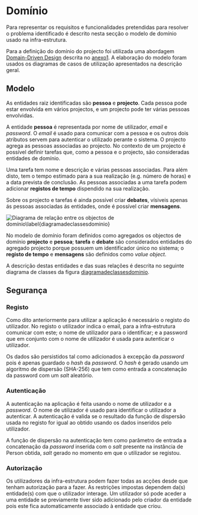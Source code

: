 Domínio
=

Para representar os requisitos e funcionalidades pretendidas para resolver o problema identificado é descrito nesta secção o modelo de domínio usado na infra-estrutura.

Para a definição do domínio do projecto foi utilizada uma abordagem [Domain-Driven Design](#ddd) descrita no [anexo1](#). A elaboração do modelo foram usados os diagramas de casos de utilização apresentados na descrição geral.

Modelo
-

As entidades raiz identificadas são **pessoa** e **projecto**. Cada pessoa pode estar envolvida em vários projectos, e um projecto pode ter várias pessoas envolvidas. 

A entidade **pessoa** é representada por nome de utilizador, *email* e *password*.
O *email* é usado para comunicar com a pessoa e os outros dois atributos servem para autenticar o utilizado perante o sistema. O projecto agrega as pessoas associadas ao projecto. No contexto de um projecto é possível definir tarefas que, como a pessoa e o projecto, são consideradas entidades de domínio.

Uma tarefa tem nome e descrição e várias pessoas associadas. Para além disto, tem o tempo estimado para a sua realização (e.g. número de horas) e a data prevista de conclusão. As pessoas associadas a uma tarefa podem adicionar **registos de tempo** dispendido na sua realização.

Sobre os projecto e tarefas é ainda possível criar **debates**, vísiveis apenas ás pessoas associadas ás entidades, onde é possível criar **mensagens**.

![Diagrama de relação entre os objectos de domínio\label{diagramadeclassesdominio}](http://www.lucidchart.com/publicSegments/view/4fd89208-da90-4b53-8506-66290a443549/image.png)

No modelo de domínio foram definidos como agregados os objectos de domínio **projecto** e **pessoa**; **tarefa** e **debate** são considerados entidades do agregado projecto porque possuem um identificador único no sistema; o **registo de tempo** e **mensagens** são definidos como *value object*. 

A descrição destas entidades e das suas relações é descrita no seguinte diagrama de classes da figura [diagramadeclassesdominio](#).

Segurança
-

### Registo 

Como dito anteriormente para utilizar a aplicação é necessário o registo do utilizador. No registo o utilizador indica o email, para a infra-estrutura comunicar com este; o nome de utilizador para o identificar; e a password que em conjunto com o nome de utilizador é usada para autenticar o utilizador.

Os dados são persistidos tal como adicionados à excepção da *password* pois é apenas guardado o *hash* da *password*. 
O *hash* é gerado usando um algoritmo de dispersão (SHA-256) que tem como entrada a concatenação da password com um *salt* aleatório.

### Autenticação

A autenticação na aplicação é feita usando o nome de utilizador e a *password*. O nome de utilizador é usado para identificar o utilizador a autenticar. A autenticação é valida se o resultado da função de dispersão usada no registo for igual ao obtido usando os dados inseridos pelo utilizador.

A função de dispersão na autenticação tem como parâmetro de entrada a concatenação da *password* inserida com o *salt* presente na instância de Person obtida, *salt* gerado no momento em que o utilizador se registou.

### Autorização

Os utilizadores da infra-estrutura podem fazer todas as acções desde que tenham autorização para a fazer. As restrições impostas dependem da(s) entidade(s) com que o utilizador interage. Um utilizador só pode aceder a uma entidade se previamente tiver sido adicionado pelo criador da entidade pois este fica automaticamente associado à entidade que criou.

